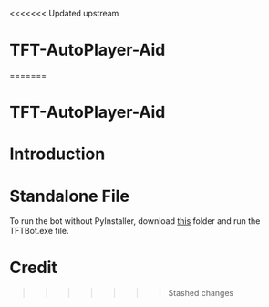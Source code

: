 <<<<<<< Updated upstream
# TFT-AutoPlayer-Aid
=======
# TFT-AutoPlayer-Aid

# Introduction

# Standalone File

To run the bot without PyInstaller, download [this](https://www.dropbox.com/sh/qa1u2y0hn75a9m2/AAD96Mmimntuk8_oCMny1bita?dl=0) folder and run the TFTBot.exe file.

# Credit

>>>>>>> Stashed changes

